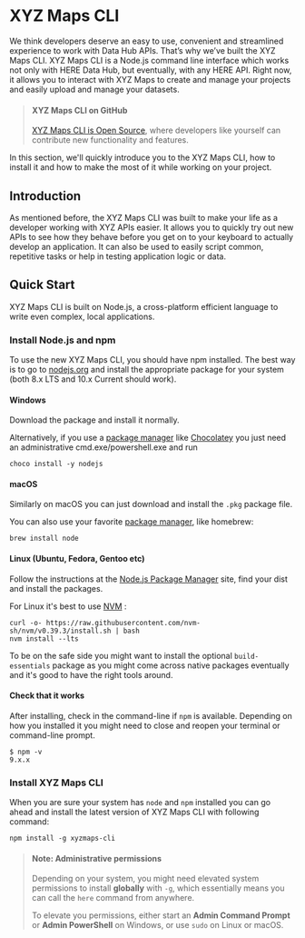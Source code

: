 # XYZ Maps CLI

We think developers deserve an easy to use, convenient and streamlined experience to work with Data Hub APIs. That’s why we’ve built the XYZ Maps CLI. XYZ Maps CLI is a Node.js command line interface which works not only with HERE Data Hub, but eventually, with any HERE API. Right now, it allows you to interact with XYZ Maps to create and manage your projects and easily upload and manage your datasets.

> #### XYZ Maps CLI on GitHub
>
>[XYZ Maps CLI is Open Source](https://github.com/xyzmaps/xyz-cli), where developers like yourself can contribute new functionality and features.

In this section, we'll quickly introduce you to the XYZ Maps CLI, how to install it and how to make the
most of it while working on your project. 

## Introduction

As mentioned before, the XYZ Maps CLI was built to make your life as a developer working with XYZ APIs
easier. It allows you to quickly try out new APIs to see how they behave before you get on to your
keyboard to actually develop an application. It can also be used to easily script common, repetitive
tasks or help in testing application logic or data.

## Quick Start

XYZ Maps CLI is built on Node.js, a cross-platform efficient language to write even complex, local applications.

### Install Node.js and npm

To use the new XYZ Maps CLI, you should have npm installed. The best way is to go to
[nodejs.org](https://nodejs.org/en/download/) and install the appropriate package for your
system (both 8.x LTS and 10.x Current should work).

#### Windows

Download the package and install it normally.

Alternatively, if you use a [package manager](https://nodejs.org/en/download/package-manager/#windows) like [Chocolatey](https://chocolatey.org/)
you just need an administrative cmd.exe/powershell.exe and run

    choco install -y nodejs

#### macOS

Similarly on macOS you can just download and install the `.pkg` package file.

You can also use your favorite [package manager](https://nodejs.org/en/download/package-manager/#macos), like homebrew:

    brew install node

#### Linux (Ubuntu, Fedora, Gentoo etc)

Follow the instructions at the [Node.js Package Manager](https://nodejs.org/en/download/package-manager/) site, find your dist and install the packages.

For Linux it's best to use [NVM](https://github.com/nvm-sh/nvm)
:

    curl -o- https://raw.githubusercontent.com/nvm-sh/nvm/v0.39.3/install.sh | bash
    nvm install --lts

To be on the safe side you might want to install the optional `build-essentials` package as you might come across
native packages eventually and it's good to have the right tools around.

#### Check that it works

After installing, check in the command-line if `npm` is available. Depending on how you installed it you might need to close and reopen your terminal or command-line prompt.

    $ npm -v
    9.x.x

### Install XYZ Maps CLI

When you are sure your system has `node` and `npm` installed you can go ahead and install the latest
version of XYZ Maps CLI with following command:

    npm install -g xyzmaps-cli

> #### Note: Administrative permissions
>
> Depending on your system, you might need elevated system permissions to install **globally** with `-g`,
    which essentially means you can call the `here` command from anywhere.
>
> To elevate you permissions, either start an **Admin Command Prompt** or **Admin PowerShell** on Windows,
    or use `sudo` on Linux or macOS.


